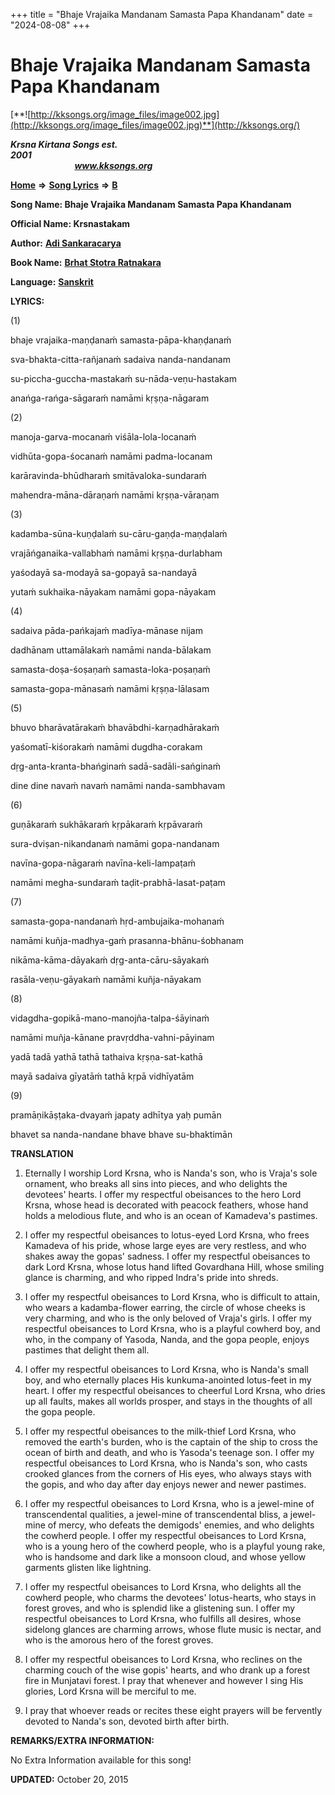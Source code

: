 +++
title = "Bhaje Vrajaika Mandanam Samasta Papa Khandanam"
date = "2024-08-08"
+++

# Bhaje Vrajaika Mandanam Samasta Papa Khandanam
[**![http://kksongs.org/image_files/image002.jpg](http://kksongs.org/image_files/image002.jpg)**](http://kksongs.org/)

**_Krsna Kirtana Songs est. 2001_**                                                                                                                                                 **_www.kksongs.org_**

[**Home**](http://kksongs.org/) **⇒** [**Song Lyrics**](http://kksongs.org/lyrics.html) **⇒** [**B**](http://kksongs.org/songs/song_b.html)

**Song Name: Bhaje Vrajaika Mandanam Samasta Papa Khandanam**

**Official Name: Krsnastakam**

**Author:** [**Adi Sankaracarya**](http://kksongs.org/authors/list/adisankara.html)

**Book Name:** [**Brhat Stotra Ratnakara**](http://kksongs.org/authors/literature/bsr.html)

**Language:** [**Sanskrit**](http://kksongs.org/language/list/sanskrit.html)

**LYRICS:**

(1)

bhaje vrajaika-maṇḍanaḿ samasta-pāpa-khaṇḍanaḿ

sva-bhakta-citta-rañjanaḿ sadaiva nanda-nandanam

su-piccha-guccha-mastakaḿ su-nāda-veṇu-hastakam

anańga-rańga-sāgaraḿ namāmi kṛṣṇa-nāgaram

(2)

manoja-garva-mocanaḿ viśāla-lola-locanaḿ

vidhūta-gopa-śocanaḿ namāmi padma-locanam

karāravinda-bhūdharaḿ smitāvaloka-sundaraḿ

mahendra-māna-dāraṇaḿ namāmi kṛṣṇa-vāraṇam

(3)

kadamba-sūna-kuṇḍalaḿ su-cāru-gaṇḍa-maṇḍalaḿ

vrajāńganaika-vallabhaḿ namāmi kṛṣṇa-durlabham

yaśodayā sa-modayā sa-gopayā sa-nandayā

yutaḿ sukhaika-nāyakam namāmi gopa-nāyakam

(4)

sadaiva pāda-pańkajaḿ madīya-mānase nijam

dadhānam uttamālakaḿ namāmi nanda-bālakam

samasta-doṣa-śoṣaṇaḿ samasta-loka-poṣaṇaḿ

samasta-gopa-mānasaḿ namāmi kṛṣṇa-lālasam

(5)

bhuvo bharāvatārakaḿ bhavābdhi-karṇadhārakaḿ

yaśomatī-kiśorakaḿ namāmi dugdha-corakam

dṛg-anta-kranta-bhańginaḿ sadā-sadāli-sańginaḿ

dine dine navaḿ navaḿ namāmi nanda-sambhavam

(6)

guṇākaraḿ sukhākaraḿ kṛpākaraḿ kṛpāvaraḿ

sura-dviṣan-nikandanaḿ namāmi gopa-nandanam

navīna-gopa-nāgaraḿ navīna-keli-lampaṭaḿ

namāmi megha-sundaraḿ taḍit-prabhā-lasat-paṭam

(7)

samasta-gopa-nandanaḿ hṛd-ambujaika-mohanaḿ

namāmi kuñja-madhya-gaḿ prasanna-bhānu-śobhanam

nikāma-kāma-dāyakaḿ dṛg-anta-cāru-sāyakaḿ

rasāla-veṇu-gāyakaḿ namāmi kuñja-nāyakam

(8)

vidagdha-gopikā-mano-manojña-talpa-śāyinaḿ

namāmi muñja-kānane pravṛddha-vahni-pāyinam

yadā tadā yathā tathā tathaiva kṛṣṇa-sat-kathā

mayā sadaiva gīyatāḿ tathā kṛpā vidhīyatām

(9)

pramāṇikāṣṭaka-dvayaḿ japaty adhītya yaḥ pumān

bhavet sa nanda-nandane bhave bhave su-bhaktimān

**TRANSLATION**

1) Eternally I worship Lord Krsna, who is Nanda's son, who is Vraja's sole ornament, who breaks all sins into pieces, and who delights the devotees' hearts. I offer my respectful obeisances to the hero Lord Krsna, whose head is decorated with peacock feathers, whose hand holds a melodious flute, and who is an ocean of Kamadeva's pastimes.

2) I offer my respectful obeisances to lotus-eyed Lord Krsna, who frees Kamadeva of his pride, whose large eyes are very restless, and who shakes away the gopas' sadness. I offer my respectful obeisances to dark Lord Krsna, whose lotus hand lifted Govardhana Hill, whose smiling glance is charming, and who ripped Indra's pride into shreds.

3) I offer my respectful obeisances to Lord Krsna, who is difficult to attain, who wears a kadamba-flower earring, the circle of whose cheeks is very charming, and who is the only beloved of Vraja's girls. I offer my respectful obeisances to Lord Krsna, who is a playful cowherd boy, and who, in the company of Yasoda, Nanda, and the gopa people, enjoys pastimes that delight them all.

4) I offer my respectful obeisances to Lord Krsna, who is Nanda's small boy, and who eternally places His kunkuma-anointed lotus-feet in my heart. I offer my respectful obeisances to cheerful Lord Krsna, who dries up all faults, makes all worlds prosper, and stays in the thoughts of all the gopa people.

5) I offer my respectful obeisances to the milk-thief Lord Krsna, who removed the earth's burden, who is the captain of the ship to cross the ocean of birth and death, and who is Yasoda's teenage son. I offer my respectful obeisances to Lord Krsna, who is Nanda's son, who casts crooked glances from the corners of His eyes, who always stays with the gopis, and who day after day enjoys newer and newer pastimes.

6) I offer my respectful obeisances to Lord Krsna, who is a jewel-mine of transcendental qualities, a jewel-mine of transcendental bliss, a jewel-mine of mercy, who defeats the demigods' enemies, and who delights the cowherd people. I offer my respectful obeisances to Lord Krsna, who is a young hero of the cowherd people, who is a playful young rake, who is handsome and dark like a monsoon cloud, and whose yellow garments glisten like lightning.

7) I offer my respectful obeisances to Lord Krsna, who delights all the cowherd people, who charms the devotees' lotus-hearts, who stays in forest groves, and who is splendid like a glistening sun. I offer my respectful obeisances to Lord Krsna, who fulfills all desires, whose sidelong glances are charming arrows, whose flute music is nectar, and who is the amorous hero of the forest groves.

8) I offer my respectful obeisances to Lord Krsna, who reclines on the charming couch of the wise gopis' hearts, and who drank up a forest fire in Munjatavi forest. I pray that whenever and however I sing His glories, Lord Krsna will be merciful to me.

9) I pray that whoever reads or recites these eight prayers will be fervently devoted to Nanda's son, devoted birth after birth.

**REMARKS/EXTRA INFORMATION:**

No Extra Information available for this song!

**UPDATED:** October 20, 2015